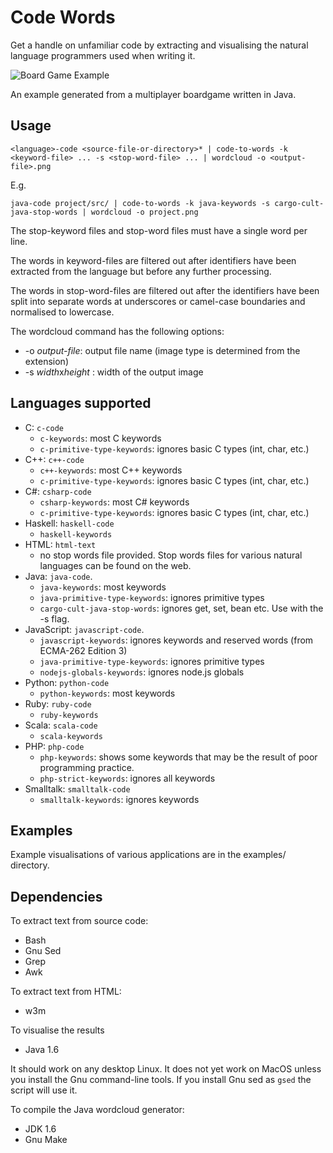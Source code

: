 Code Words
==========

Get a handle on unfamiliar code by extracting and visualising the natural language programmers used when writing it.

![Board Game Example](https://raw.github.com/npryce/code-words/master/examples/multiplayer-board-game.png)

An example generated from a multiplayer boardgame written in Java.

Usage
-----

    <language>-code <source-file-or-directory>* | code-to-words -k <keyword-file> ... -s <stop-word-file> ... | wordcloud -o <output-file>.png

E.g.

    java-code project/src/ | code-to-words -k java-keywords -s cargo-cult-java-stop-words | wordcloud -o project.png


The stop-keyword files and stop-word files must have a single word per
line.

The words in keyword-files are filtered out after identifiers
have been extracted from the language but before any further processing.

The words in stop-word-files are filtered out after the identifiers
have been split into separate words at underscores or camel-case
boundaries and normalised to lowercase.

The wordcloud command has the following options:

 * -o _output-file_: output file name (image type is determined from the extension)
 * -s _width_<span/>x<span/>_height_ : width of the output image


Languages supported
-------------------

 * C: `c-code`
     * `c-keywords`: most C keywords
     * `c-primitive-type-keywords`: ignores basic C types (int, char, etc.)
 * C++: `c++-code`
     * `c++-keywords`: most C++ keywords
     * `c-primitive-type-keywords`: ignores basic C types (int, char, etc.)
 * C#: `csharp-code`
     * `csharp-keywords`: most C# keywords
     * `c-primitive-type-keywords`: ignores basic C types (int, char, etc.)
 * Haskell: `haskell-code`
     * `haskell-keywords`
 * HTML: `html-text`
     * no stop words file provided. Stop words files for various natural languages can be found on the web.
 * Java: `java-code`.
     * `java-keywords`: most keywords
     * `java-primitive-type-keywords`: ignores primitive types
     * `cargo-cult-java-stop-words`: ignores get, set, bean etc.  Use with the -s flag.
 * JavaScript: `javascript-code`.
     * `javascript-keywords`: ignores keywords and reserved words (from ECMA-262 Edition 3)
     * `java-primitive-type-keywords`: ignores primitive types
     * `nodejs-globals-keywords`: ignores node.js globals
 * Python: `python-code`
     * `python-keywords`: most keywords
 * Ruby: `ruby-code`
     * `ruby-keywords`
 * Scala: `scala-code`
     * `scala-keywords`
 * PHP: `php-code`
     * `php-keywords`: shows some keywords that may be the result of poor programming practice.
     * `php-strict-keywords`: ignores all keywords
 * Smalltalk: `smalltalk-code`
     * `smalltalk-keywords`: ignores keywords

Examples
--------

Example visualisations of various applications are in the examples/ directory.


Dependencies
------------

To extract text from source code:

 * Bash
 * Gnu Sed
 * Grep
 * Awk

To extract text from HTML:

 * w3m

To visualise the results
 
 * Java 1.6

It should work on any desktop Linux. It does not yet work on MacOS unless you install the Gnu command-line tools. If you install Gnu sed as `gsed` the script will use it.

To compile the Java wordcloud generator:

 * JDK 1.6
 * Gnu Make


